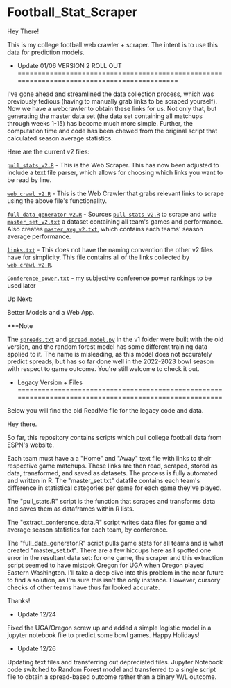 # Football_Stat_Scraper

Hey There!

This is my college football web crawler + scraper. The intent is to use this data for prediction models.

- Update 01/06 VERSION 2 ROLL OUT ===========================================================================================

I've gone ahead and streamlined the data collection process, which was previously tedious (having to manually grab links to be scraped yourself). Now we have a webcrawler to obtain these links for us. Not only that, but generating the master data set (the data set containing all matchups through weeks 1-15) has become much more simple. Further, the computation time and code has been chewed from the original script that calculated season average statistics.

Here are the current v2 files:

[`pull_stats_v2.R`](https://github.com/Haddon-Sandefur/Football_Stat_Scraper/blob/main/pull_stats_v2.R) - This is the Web Scraper. This has now been adjusted to include a text file parser, which allows for choosing which links you want to be read by line.

[`web_crawl_v2.R`](https://github.com/Haddon-Sandefur/Football_Stat_Scraper/blob/main/web_crawl_v2.R) - This is the Web Crawler that grabs relevant links to scrape using the above file's functionality.

[`full_data_generator_v2.R`](https://github.com/Haddon-Sandefur/Football_Stat_Scraper/blob/main/full_data_generator_v2.R) - Sources [`pull_stats_v2.R`](https://github.com/Haddon-Sandefur/Football_Stat_Scraper/blob/main/pull_stats_v2.R) to scrape and write [`master_set_v2.txt`](https://github.com/Haddon-Sandefur/Football_Stat_Scraper/blob/main/master_set_v2.txt) a dataset containing all team's games and performance. Also creates [`master_avg_v2.txt`](https://github.com/Haddon-Sandefur/Football_Stat_Scraper/blob/main/master_avg_v2.txt), which contains each teams' season average performance.

[`links.txt`](https://github.com/Haddon-Sandefur/Football_Stat_Scraper/blob/main/links.txt) - This does not have the naming convention the other v2 files have for simplicity. This file contains all of the links collected by [`web_crawl_v2.R`](https://github.com/Haddon-Sandefur/Football_Stat_Scraper/blob/main/web_crawl_v2.R).

[`Conference_power.txt`](https://github.com/Haddon-Sandefur/Football_Stat_Scraper/blob/main/Conference_power.txt) - my subjective conference power rankings to be used later

Up Next:

Better Models and a Web App.

***Note

The [`spreads.txt`](https://github.com/Haddon-Sandefur/Football_Stat_Scraper/blob/main/v1/spreads.txt) and [`spread_model.py`](https://github.com/Haddon-Sandefur/Football_Stat_Scraper/blob/main/v1/spread_model.py) in the v1 folder were built with the old version, and the random forest model has some different training data applied to it. The name is misleading, as this model does not accurately predict spreads, but has so far done well in the 2022-2023 bowl season with respect to game outcome. You're still welcome to check it out.



- Legacy Version + Files ======================================================================================================

Below you will find the old ReadMe file for the legacy code and data.

Hey there.

So far, this repository contains scripts which pull college football data from ESPN's website. 

Each team must have a a "Home" and "Away" text file with links to their respective game matchups.
These links are then read, scraped, stored as data, transformed, and saved as datasets. The process is fully automated and written in R.
The "master_set.txt" datafile contains each team's difference in statistical categories per game for each game they've played.

The "pull_stats.R" script is the function that scrapes and transforms data and saves them as dataframes within R lists.

The "extract_conference_data.R" script writes data files for game and average season statistics for each team, by conference.

The "full_data_generator.R" script pulls game stats for all teams and is what created "master_set.txt". There are a few hiccups here as I spotted
one error in the resultant data set: for one game, the scraper and this extraction script seemed to have mistook Oregon for UGA when Oregon played
Eastern Washington. I'll take a deep dive into this problem in the near future to find a solution, as I'm sure this isn't the only instance. However,
cursory checks of other teams have thus far looked accurate.


Thanks!

- Update 12/24

Fixed the UGA/Oregon screw up and added a simple logistic model in a jupyter notebook file to predict some bowl games. Happy Holidays! 


- Update 12/26 

Updating text files and transferring out depreciated files. Jupyter Notebook code switched to Random Forest model and transferred to a single script file to obtain a spread-based outcome rather than a binary W/L outcome.
